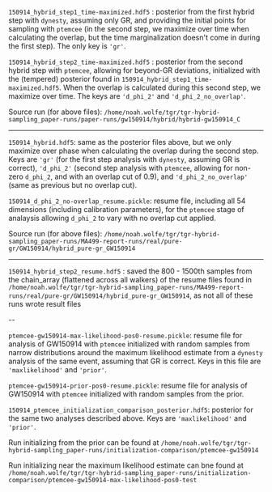 `150914_hybrid_step1_time-maximized.hdf5` : posterior from the first hybrid step with `dynesty`, assuming only GR, and providing the initial points for sampling with `ptemcee` (in the second step, we maximize over time when calculating the overlap, but the time marginalization doesn't come in during the first step). The only key is `'gr'`.

`150914_hybrid_step2_time-maximized.hdf5` : posterior from the second hybrid step with `ptemcee`, allowing for beyond-GR deviations, initialized with the (tempered) posterior found in `150914_hybrid_step1_time-maximized.hdf5`. When the overlap is calculated during this second step, we maximize over time. The keys are `'d_phi_2'` and `'d_phi_2_no_overlap'`.

Source run (for above files): `/home/noah.wolfe/tgr/tgr-hybrid-sampling_paper-runs/paper-runs/gw150914/hybrid/hybrid-gw150914_C`

---

`150914_hybrid.hdf5`: same as the posterior files above, but we only maximize over phase
when calculating the overlap during the second step. Keys are `'gr'` (for the first step analysis with `dynesty`, assuming GR is correct), `'d_phi_2'` (second step analysis with `ptemcee`, allowing for non-zero `d_phi_2`, and with an overlap cut of 0.9), and `'d_phi_2_no_overlap'` (same as previous but no overlap cut).

`150914_d_phi_2_no-overlap_resume.pickle`: resume file, including all 54 dimensions (including calibration parameters), for the `ptemcee` stage of analaysis allowing `d_phi_2` to vary with no overlap cut applied.

Source run (for above files): `/home/noah.wolfe/tgr/tgr-hybrid-sampling_paper-runs/MA499-report-runs/real/pure-gr/GW150914/hybrid_pure-gr_GW150914`

---

`150914_hybrid_step2_resume.hdf5` : saved the 800 - 1500th samples from the chain_array (flattened across all walkers) of the resume files found in `/home/noah.wolfe/tgr/tgr-hybrid-sampling_paper-runs/MA499-report-runs/real/pure-gr/GW150914/hybrid_pure-gr_GW150914`, as not all of these runs wrote result files

--

`ptemcee-gw150914-max-likelihood-pos0-resume.pickle`: resume file for analysis of GW150914 with `ptemcee` initialized with random samples from narrow distributions around the maximum likelihood estimate from a `dynesty` analysis of the same event, assuming that GR is correct. Keys in this file are `'maxlikelihood'` and `'prior'`.

`ptemcee-gw150914-prior-pos0-resume.pickle`: resume file for analysis of GW150914 with `ptemcee` initialized with random samples from the prior.

`150914_ptemcee_initialization_comparison_posterior.hdf5`: posterior for the same two analyses described above. Keys are `'maxlikelihood'` and `'prior'`.

Run initializing from the prior can be found at `/home/noah.wolfe/tgr/tgr-hybrid-sampling_paper-runs/initialization-comparison/ptemcee-gw150914`

Run initializing near the maximum likelihood estimate can bne found at `/home/noah.wolfe/tgr/tgr-hybrid-sampling_paper-runs/initialization-comparison/ptemcee-gw150914-max-likelihood-pos0-test`